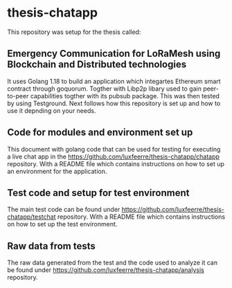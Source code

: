 # **thesis-chatapp**

This repository was setup for the thesis called:
## Emergency Communication for LoRaMesh using Blockchain and Distributed technologies

It uses Golang 1.18 to build an application which integartes Ethereum smart contract through goquorum.
Togther with Libp2p libary used to gain peer-to-peer capabilities togther with its pubsub package.
This was then tested by using Testground.
Next follows how this repository is set up and how to use it depnding on your needs.

## **Code for modules and environment set up**
This document with golang code that can be used for testing for executing a live chat app in the 
https://github.com/luxfeerre/thesis-chatapp/chatapp repository.
With a README file which contains instructions on how to set up an environment for the application.

## **Test code and setup for test environment**
The main test code can be found under 
https://github.com/luxfeerre/thesis-chatapp/testchat repository.
With a README file which contains instructions on how to set up the test environment.

## **Raw data from tests**
The raw data generated from the test and the code used to analyze it can be found under 
https://github.com/luxfeerre/thesis-chatapp/analysis repository.
